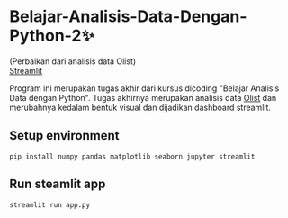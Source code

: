 # Belajar-Analisis-Data-Dengan-Python-2✨
(Perbaikan dari analisis data Olist) <br />
[Streamlit](https://mywqfsumxivbqt6nioagdx.streamlit.app/)

Program ini merupakan tugas akhir dari kursus dicoding "Belajar Analisis Data dengan Python". Tugas akhirnya merupakan analisis data [Olist](https://www.kaggle.com/datasets/olistbr/brazilian-ecommerce) dan merubahnya kedalam bentuk visual dan dijadikan dashboard streamlit.


## Setup environment
```
pip install numpy pandas matplotlib seaborn jupyter streamlit 
```

## Run steamlit app
```
streamlit run app.py
```

